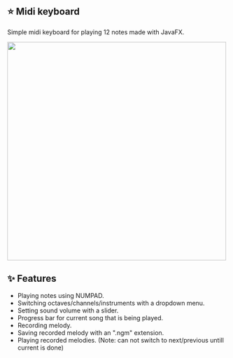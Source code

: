 ## :star: Midi keyboard

Simple midi keyboard for playing 12 notes made with JavaFX. 

<p align="left">
   <img src="../main/screenshots/midi.png" width="500"/>
</p>

## ✨ Features
- Playing notes using NUMPAD.
- Switching octaves/channels/instruments with a dropdown menu.
- Setting sound volume with a slider.
- Progress bar for current song that is being played.
- Recording melody.
- Saving recorded melody with an ".ngm" extension.
- Playing recorded melodies. (Note: can not switch to next/previous untill current is done)
